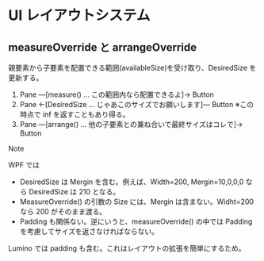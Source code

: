 UI レイアウトシステム
====================

measureOverride と arrangeOverride
--------------------

親要素から子要素を配置できる範囲(availableSize)を受け取り、DesiredSize を更新する。

1. Pane ―[measure()   … この範囲内なら配置できるよ]→ Button
2. Pane ←[DesiredSize … じゃあこのサイズでお願いします]― Button		※この時点で inf を返すこともあり得る。
3. Pane ―[arrange()   … 他の子要素との兼ね合いで最終サイズはコレで]→ Button

> [!NOTE]
> WPF では
> - DesiredSize は Mergin を含む。例えば、Width=200, Mergin=10,0,0,0 なら DesiredSize は 210 となる。
> - MeasureOverride() の引数の Size には、Mergin は含まない。Widht=200 なら 200 がそのまま渡る。
> - Padding も関係ない。逆にいうと、measureOverride() の中では Padding を考慮してサイズを返さなければならない。
>
> Lumino では padding も含む。これはレイアウトの拡張を簡単にするため。
